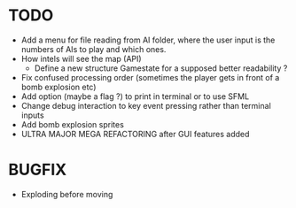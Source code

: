 # TODO

- Add a menu for file reading from AI folder, where the user input is the numbers of AIs to play and which ones.
- How intels will see the map (API)
  - Define a new structure Gamestate for a supposed better readability ?
- Fix confused processing order (sometimes the player gets in front of a bomb explosion etc)
- Add option (maybe a flag ?) to print in terminal or to use SFML
- Change debug interaction to key event pressing rather than terminal inputs
- Add bomb explosion sprites
- ULTRA MAJOR MEGA REFACTORING after GUI features added

# BUGFIX

- Exploding before moving
